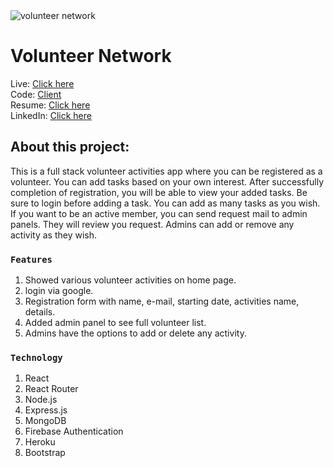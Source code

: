 <img src="https://i.ibb.co/ngt65cj/volNet.png" alt="volunteer network" />

# Volunteer Network

Live: [Click here](https://volunteer-network-ef243.web.app/)
<br />
Code: [Client](https://github.com/Fuad9/volunteer-network)
<br />
Resume: [Click here](https://drive.google.com/file/d/1mfl4mCKZxq-pfXHjtHf1CU-Fgbjs3x5G/view?usp=sharing)
<br />
LinkedIn: [Click here](https://www.linkedin.com/in/irtizaalfuad/)

## About this project:

This is a full stack volunteer activities app where you can be registered as a volunteer. You can add tasks based on your own interest. After successfully completion of registration, you will be able to view your added tasks. Be sure to login before adding a task. You can add as many tasks as you wish. If you want to be an active member, you can send request mail to admin panels. They will review you request. Admins can add or remove any activity as they wish.

### `Features`

1. Showed various volunteer activities on home page.
2. login via google. 
3. Registration form with name, e-mail, starting date, activities name, details.
4. Added admin panel to see full volunteer list.
5. Admins have the options to add or delete any activity.

### `Technology`

1. React
2. React Router
3. Node.js
4. Express.js
5. MongoDB
6. Firebase Authentication
7. Heroku
8. Bootstrap
